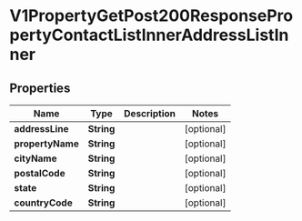 

# V1PropertyGetPost200ResponsePropertyContactListInnerAddressListInner


## Properties

| Name | Type | Description | Notes |
|------------ | ------------- | ------------- | -------------|
|**addressLine** | **String** |  |  [optional] |
|**propertyName** | **String** |  |  [optional] |
|**cityName** | **String** |  |  [optional] |
|**postalCode** | **String** |  |  [optional] |
|**state** | **String** |  |  [optional] |
|**countryCode** | **String** |  |  [optional] |



